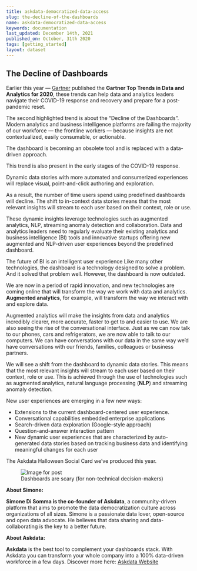 ```yaml
---
title: askdata-democratized-data-access
slug: the-decline-of-the-dashboards
name: askdata-democratized-data-access
keywords: documentation
last_updated: December 14th, 2021
published_on: October, 31th 2020
tags: [getting_started]
layout: dataset
---
```


## The Decline of Dashboards

<p>Earlier this year — <a href="http://www.gartner.com/">Gartner</a> published the <strong>Gartner Top Trends in Data and Analytics for 2020</strong>, these trends can help data and analytics leaders navigate their COVID-19 response and recovery and prepare for a post-pandemic reset.</p><p>The second highlighted trend is about the “Decline of the Dashboards”. Modern analytics and business intelligence platforms are failing the majority of our workforce — the frontline workers — because insights are not contextualized, easily consumable, or actionable.</p><p>The dashboard is becoming an obsolete tool and is replaced with a data-driven approach.</p><p>This trend is also present in the early stages of the COVID-19 response.</p><p>Dynamic data stories with more automated and consumerized experiences will replace visual, point-and-click authoring and exploration.</p><p>As a result, the number of time users spend using predefined dashboards will decline. The shift to in-context data stories means that the most relevant insights will stream to each user based on their context, role or use.</p><p>These dynamic insights leverage technologies such as augmented analytics, NLP, streaming anomaly detection and collaboration. Data and analytics leaders need to regularly evaluate their existing analytics and business intelligence (BI) tools and innovative startups offering new augmented and NLP-driven user experiences beyond the predefined dashboard.</p><p>The future of BI is an intelligent user experience Like many other technologies, the dashboard is a technology designed to solve a problem. And it solved that problem well. However, the dashboard is now outdated.</p><p>We are now in a period of rapid innovation, and new technologies are coming online that will transform the way we work with data and analytics. <strong>Augmented analytics</strong>, for example, will transform the way we interact with and explore data.</p><p>Augmented analytics will make the insights from data and analytics incredibly clearer, more accurate, faster to get to and easier to use. We are also seeing the rise of the conversational interface. Just as we can now talk to our phones, cars and refrigerators, we are now able to talk to our computers. We can have conversations with our data in the same way we’d have conversations with our friends, families, colleagues or business partners.</p><p>We will see a shift from the dashboard to dynamic data stories. This means that the most relevant insights will stream to each user based on their context, role or use. This is achieved through the use of technologies such as augmented analytics, natural language processing (<strong>NLP</strong>) and streaming anomaly detection.</p><p>New user experiences are emerging in a few new ways:</p><ul><li>Extensions to the current dashboard-centered user experience.</li><li>Conversational capabilities embedded enterprise applications</li><li>Search-driven data exploration (Google-style approach)</li><li>Question-and-answer interaction pattern</li><li>New dynamic user experiences that are characterized by auto-generated data stories based on tracking business data and identifying meaningful changes for each user</li></ul><p>The Askdata Halloween Social Card we’ve produced this year.</p><figure class="w-richtext-figure-type-image w-richtext-align-center"><div><img alt="Image for post" src="https://uploads-ssl.webflow.com/5dff758010bfa7356f98e395/5f9d93405619ec809741d88e_1*NzgK-mJ38CtIdulXbm4L6Q.png" width="auto" height="auto" loading="auto"></div><figcaption>Dashboards are scary (for non-technical decision-makers)</figcaption></figure><p><strong>About Simone:</strong></p><p><strong>Simone Di Somma is the co-founder of Askdata</strong>, a community-driven platform that aims to promote the data democratization culture across organizations of all sizes. Simone is a passionate data lover, open-source and open data advocate. He believes that data sharing and data-collaborating is the key to a better future.</p><p><strong>About Askdata:</strong></p><p><strong>Askdata</strong> is the best tool to complement your dashboards stack. With Askdata you can transform your whole company into a 100% data-driven workforce in a few days. Discover more here: <a href="https://www.askdata.com/">Askdata Website</a></p><p>‍</p>

  